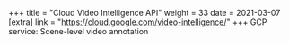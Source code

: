 +++
title = "Cloud Video Intelligence API"
weight = 33
date = 2021-03-07
[extra]
link = "https://cloud.google.com/video-intelligence/"
+++
GCP service: Scene-level video annotation

